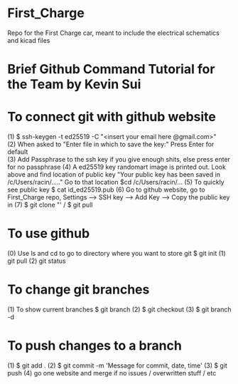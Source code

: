 # First_Charge
Repo for the First Charge car, meant to include the electrical schematics and kicad files

# Brief Github Command Tutorial for the Team by Kevin Sui
# To connect git with github website
  (1) $ ssh-keygen -t ed25519 -C "<insert your email here @gmail.com>" <br />
  (2) When asked to "Enter file in which to save the key:" Press Enter for default <br />
  (3) Add Passphrase to the ssh key if you give enough shits, else press enter for no passphrase
  (4) A ed25519 key randomart image is printed out. Look above and find location of public key "Your public key has been saved in /c/Users/racin/....." Go to that location $cd /c/Users/racin/...
  (5) To quickly see public key $ cat id_ed25519.pub 
  (6) Go to github website, go to First_Charge repo, Settings --> SSH key --> Add Key --> Copy the public key in
  (7) $ git clone "<insert HTTP link in here>' / $ git pull

# To use github
  (0) Use ls and cd to go to directory where you want to store git $ git init
  (1) git pull
  (2) git status

# To change git branches
  (1) To show current branches $ git branch
  (2) $ git checkout <branch to change to>
  (3) $ git branch -d <local branch to delete> 
  
# To push changes to a branch
  (1) $ git add .
  (2) $ git commit -m 'Message for commit, date, time'
  (3) $ git push
  (4) go one website and merge if no issues / overwritten stuff / etc
 
